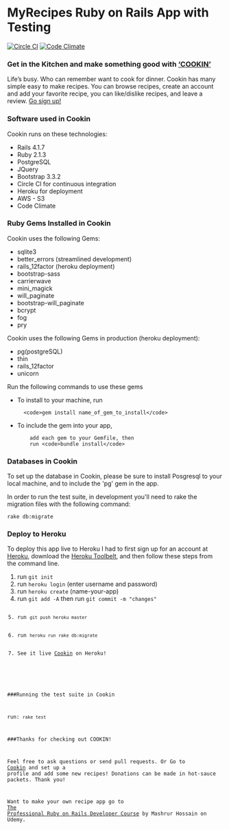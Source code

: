 # MyRecipes Ruby on Rails App with Testing 
[![Circle CI](https://circleci.com/gh/iposton/myrecipes/tree/master.svg?style=svg)](https://circleci.com/gh/iposton/myrecipes/tree/master)
[![Code Climate](https://codeclimate.com/github/iposton/myrecipes/badges/gpa.svg)](https://codeclimate.com/github/iposton/myrecipes)

<h3>Get in the Kitchen and make something good with <a href="https://myrecipes-ruby.herokuapp.com/">‘COOKIN’</a></h3>

Life’s busy. Who can remember want to cook for dinner. Cookin has many simple easy to make recipes. You can browse recipes, create an account and add your favorite recipe, you can like/dislike recipes, and leave a review. <a href="https://myrecipes-ruby.herokuapp.com/register">Go sign up!</a>

<h3>Software used in Cookin</h3>

Cookin runs on these technologies:

<ul>
  <li>Rails 4.1.7</li>
  <li>Ruby 2.1.3</li>
  <li>PostgreSQL</li>
  <li>JQuery</li>
  <li>Bootstrap 3.3.2</li>
  <li>Circle CI for continuous integration</li>
  <li>Heroku for deployment</li>
  <li>AWS - S3</li>
  <li>Code Climate</li>
</ul>

<h3>Ruby Gems Installed in Cookin</h3>

Cookin uses the following Gems:

<ul>
  <li>sqlite3</li>
  <li>better_errors (streamlined development)</li>
  <li>rails_12factor (heroku deployment)</li>
  <li>bootstrap-sass</li>
  <li>carrierwave</li>
  <li>mini_magick</li>
  <li>will_paginate</li>
  <li>bootstrap-will_paginate</li>
  <li>bcrypt</li>
  <li>fog</li>
  <li>pry</li>
</ul>

Cookin uses the following Gems in production (heroku deployment):

<ul>
  <li>pg(postgreSQL)</li>
  <li>thin</li>
  <li>rails_12factor</li>
  <li>unicorn</li>
</ul>

Run the following commands to use these gems

<ul>
  <li>To install to your machine, run</li>

      <code>gem install name_of_gem_to_install</code>

  <li>To include the gem into your app,</li>

        add each gem to your Gemfile, then
        run <code>bundle install</code>

</ul>
<h3>Databases in Cookin</h3>
<p>To set up the database in Cookin, please be sure to install Posgresql to your local machine, and to include the 'pg' gem in the app.</p>
In order to run the test suite, in development you'll need to rake the migration files with the following command:

<code>rake db:migrate</code>


<h3>Deploy to Heroku</h3>
<p>To deploy this app live to Heroku I had to first sign up for an account at <a href="www.heroku.com">Heroku</a>, download the <a href="https://devcenter.heroku.com/articles/getting-started-with-ruby#set-up">Heroku Toolbelt</a>, and then follow these steps from the command line.</p>

<ol>

  <li>run <code>git init</code></li>
  <li>run <code>heroku login</code> (enter username and password) </li>
  <li>run <code>heroku create</code> (name-your-app) </li>
  <li>run <code>git add -A</code> then run <code>git commit -m "changes"</li>
  <li>run <code>git push heroku master</code> </li>
  <li>run <code>heroku run rake db:migrate</code></li>
  <li>See it live <a href="https://myrecipes-ruby.herokuapp.com/">Cookin</a> on Heroku!</li>
  
</ol>


###Running the test suite in Cookin

run: <code>rake test</code>
  
###Thanks for checking out COOKIN!

Feel free to ask questions or send pull requests. Or Go to <a href="https://myrecipes-ruby.herokuapp.com/">Cookin</a> and set up a profile and add some new recipes! Donations can be made in hot-sauce packets. Thank you!

Want to make your own recipe app go to <a href="https://www.udemy.com/pro-rubyonrails/?utm_campaign=email&utm_source=sendgrid.com&utm_medium=email">The Professional Ruby on Rails Developer Course</a> by Mashrur Hossain on Udemy.
